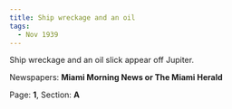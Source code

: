 ```yaml
---  
title: Ship wreckage and an oil  
tags:  
  - Nov 1939  
---  
```

  
Ship wreckage and an oil slick appear off Jupiter.  
  
Newspapers: **Miami Morning News or The Miami Herald**  
  
Page: **1**, Section: **A** 
